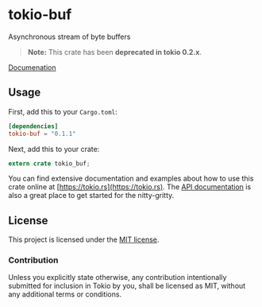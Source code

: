 # tokio-buf

Asynchronous stream of byte buffers

> **Note:** This crate has been **deprecated in tokio 0.2.x**.

[Documenation](https://docs.rs/tokio-buf)

## Usage

First, add this to your `Cargo.toml`:

```toml
[dependencies]
tokio-buf = "0.1.1"
```

Next, add this to your crate:

```rust
extern crate tokio_buf;
```

You can find extensive documentation and examples about how to use this crate
online at [https://tokio.rs](https://tokio.rs). The [API
documentation](https://docs.rs/tokio-buf) is also a great place to get started
for the nitty-gritty.

## License

This project is licensed under the [MIT license](LICENSE).

### Contribution

Unless you explicitly state otherwise, any contribution intentionally submitted
for inclusion in Tokio by you, shall be licensed as MIT, without any additional
terms or conditions.
